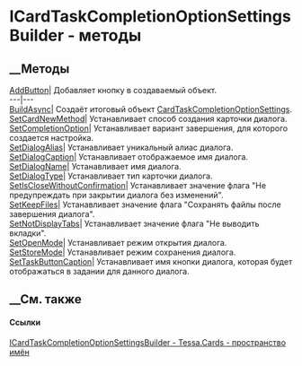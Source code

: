 # ICardTaskCompletionOptionSettingsBuilder - методы
##  __Методы
[AddButton](M_Tessa_Cards_ICardTaskCompletionOptionSettingsBuilder_AddButton.htm)|
Добавляет кнопку в создаваемый объект.  
---|---  
[BuildAsync](M_Tessa_Cards_ICardTaskCompletionOptionSettingsBuilder_BuildAsync.htm)|
Создаёт итоговый объект
[CardTaskCompletionOptionSettings](T_Tessa_Cards_CardTaskCompletionOptionSettings.htm).  
[SetCardNewMethod](M_Tessa_Cards_ICardTaskCompletionOptionSettingsBuilder_SetCardNewMethod.htm)|
Устанавливает способ создания карточки диалога.  
[SetCompletionOption](M_Tessa_Cards_ICardTaskCompletionOptionSettingsBuilder_SetCompletionOption.htm)|
Устанавливает вариант завершения, для которого создается настройка.  
[SetDialogAlias](M_Tessa_Cards_ICardTaskCompletionOptionSettingsBuilder_SetDialogAlias.htm)|
Устанавливает уникальный алиас диалога.  
[SetDialogCaption](M_Tessa_Cards_ICardTaskCompletionOptionSettingsBuilder_SetDialogCaption.htm)|
Устанавливает отображаемое имя диалога.  
[SetDialogName](M_Tessa_Cards_ICardTaskCompletionOptionSettingsBuilder_SetDialogName.htm)|
Устанавливает имя диалога.  
[SetDialogType](M_Tessa_Cards_ICardTaskCompletionOptionSettingsBuilder_SetDialogType.htm)|
Устанавливает тип карточки диалога.  
[SetIsCloseWithoutConfirmation](M_Tessa_Cards_ICardTaskCompletionOptionSettingsBuilder_SetIsCloseWithoutConfirmation.htm)|
Устанавливает значение флага "Не предупреждать при закрытии диалога без
изменений".  
[SetKeepFiles](M_Tessa_Cards_ICardTaskCompletionOptionSettingsBuilder_SetKeepFiles.htm)|
Устанавливает значение флага "Сохранять файлы после завершения диалога".  
[SetNotDisplayTabs](M_Tessa_Cards_ICardTaskCompletionOptionSettingsBuilder_SetNotDisplayTabs.htm)|
Устанавливает значение флага "Не выводить вкладки".  
[SetOpenMode](M_Tessa_Cards_ICardTaskCompletionOptionSettingsBuilder_SetOpenMode.htm)|
Устанавливает режим открытия диалога.  
[SetStoreMode](M_Tessa_Cards_ICardTaskCompletionOptionSettingsBuilder_SetStoreMode.htm)|
Устанавливает режим сохранения диалога.  
[SetTaskButtonCaption](M_Tessa_Cards_ICardTaskCompletionOptionSettingsBuilder_SetTaskButtonCaption.htm)|
Устанавливает имя кнопки диалога, которая будет отображаться в задании для
данного диалога.  
## __См. также
#### Ссылки
[ICardTaskCompletionOptionSettingsBuilder -
](T_Tessa_Cards_ICardTaskCompletionOptionSettingsBuilder.htm)
[Tessa.Cards - пространство имён](N_Tessa_Cards.htm)
